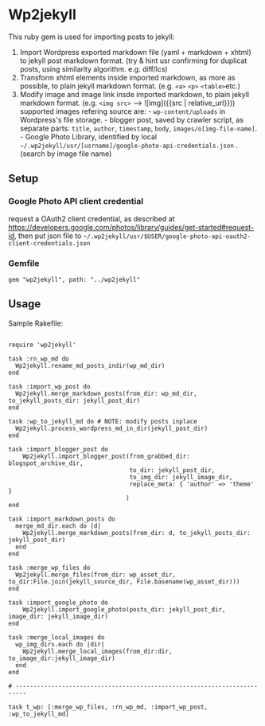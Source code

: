 # Wp2jekyll

This ruby gem is used for importing posts to jekyll:
1. Import Wordpress exported markdown file (yaml + markdown + xhtml) to jekyll post markdown format. (try & hint usr confirming for duplicat posts, using similarity algorithm. e.g. diff/lcs)
2. Transform xhtml elements inside imported markdown, as more as possible, to plain jekyll markdown format. (e.g. `<a>` `<p>` `<table>`etc.)
3. Modify image and image link insde imported markdown, to plain jekyll markdown format. (e.g. `<img src>` --> ![img]({{src | relative_url}}))
    supported images refering source are:
        - `wp-content/uploads` in Wordpress's file storage.
        - blogger post, saved by crawler script, as separate parts: `title`, `author`, `timestamp`, `body`, `images/o[img-file-name]`.
        - Google Photo Library, identified by local `~/.wp2jekyll/usr/[usrname]/google-photo-api-credentials.json`  . (search by image file name)

## Setup

### Google Photo API client credential

request a OAuth2 client credential, as described at https://developers.google.com/photos/library/guides/get-started#request-id,
then put json file to
`~/.wp2jekyll/usr/$USER/google-photo-api-oauth2-client-credentials.json`

### Gemfile

`gem "wp2jekyll", path: "../wp2jekyll"`


## Usage

Sample Rakefile:

```

require 'wp2jekyll'

task :rn_wp_md do
  Wp2jekyll.rename_md_posts_indir(wp_md_dir)
end

task :import_wp_post do
  Wp2jekyll.merge_markdown_posts(from_dir: wp_md_dir, to_jekyll_posts_dir: jekyll_post_dir)
end

task :wp_to_jekyll_md do # NOTE: modify posts inplace
  Wp2jekyll.process_wordpress_md_in_dir(jekyll_post_dir)
end

task :import_blogger_post do
    Wp2jekyll.import_blogger_post(from_grabbed_dir: blogspot_archive_dir,
                                  to_dir: jekyll_post_dir,
                                  to_img_dir: jekyll_image_dir,
                                  replace_meta: { 'author' => 'theme' }
                                 )   
end

task :import_markdown_posts do
  merge_md_dir.each do |d| 
    Wp2jekyll.merge_markdown_posts(from_dir: d, to_jekyll_posts_dir: jekyll_post_dir)
  end 
end

task :merge_wp_files do
  Wp2jekyll.merge_files(from_dir: wp_asset_dir, to_dir:File.join(jekyll_source_dir, File.basename(wp_asset_dir)))
end

task :import_google_photo do
    Wp2jekyll.import_google_photo(posts_dir: jekyll_post_dir, image_dir: jekyll_image_dir)
end

task :merge_local_images do
  wp_img_dirs.each do |dir|
    Wp2jekyll.merge_local_images(from_dir:dir, to_image_dir:jekyll_image_dir)
  end
end

# -------------------------------------------------------------------------

task t_wp: [:merge_wp_files, :rn_wp_md, :import_wp_post, :wp_to_jekyll_md]

```

